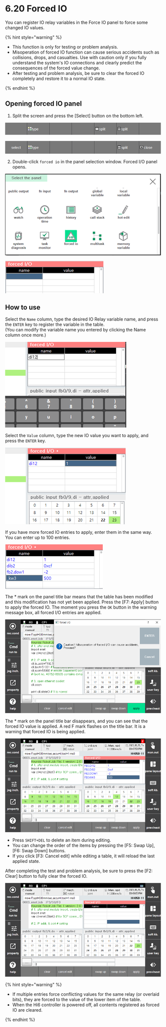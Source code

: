 ﻿# 6.20 Forced IO

You can register IO relay variables in the Force IO panel to force some changed IO values.

{% hint style="warning" %}
* This function is only for testing or problem analysis.
* Misoperation of forced IO function can cause serious accidents such as collisions, drops, and casualties. Use with caution only if you fully understand the system's IO connections and clearly predict the consequences of the forced value change.
* After testing and problem analysis, be sure to clear the forced IO completely and restore it to a normal IO state.

{% endhint %}

## Opening forced IO panel

1. Split the screen and press the [Select] button on the bottom left.

![](../_assets/tp630/panel-split.png)
&nbsp;
![](../_assets/tp630/panel-sel.png)

2. Double-click `forced io` in the panel selection window. Forced I/O panel opens.

![](../_assets/tp630/panel-forced-io/panel-forced-io.png)

![](../_assets/tp630/panel-forced-io/panel-forced-io-mon.png)


## How to use

Select the `Name` column, type the desired IO Relay variable name, and press the `ENTER` key to register the variable in the table.  
(You can modify the variable name you entered by clicking the Name column once more.)

![](../_assets/tp630/panel-forced-io/panel-forced-io-name.png)

Select the `Value` column, type the new IO value you want to apply, and press the `ENTER` key.

![](../_assets/tp630/panel-forced-io/panel-forced-io-val.png)

If you have more forced IO entries to apply, enter them in the same way. You can enter up to 100 entries.

![](../_assets/tp630/panel-forced-io/panel-forced-io-multi.png)

The * mark on the panel title bar means that the table has been modified and this modification has not yet been applied.
Press the [F7: Apply] button to apply the forced IO.
The moment you press the `OK` button in the warning message box, all forced I/O entries are applied.

![](../_assets/tp630/panel-forced-io/panel-forced-io-apply.png)

The * mark on the panel title bar disappears, and you can see that the forced IO value is applied.
A red F mark flashes on the title bar. It is a warning that forced IO is being applied.

![](../_assets/tp630/panel-forced-io/panel-forced-io-result.png)


* Press `SHIFT+DEL` to delete an item during editing.
* You can change the order of the items by pressing the [F5: Swap Up], [F6: Swap Down] buttons.
* If you click [F3: Cancel edit] while editing a table, it will reload the last applied state.

After completing the test and problem analysis, be sure to press the [F2: Clear] button to fully clear the forced IO.

![](../_assets/tp630/panel-forced-io/panel-forced-io-clear.png)

{% hint style="warning" %}
* If multiple entries force conflicting values for the same relay (or overlaid bits), they are forced to the value of the lower item of the table.
* When the Hi6 controller is powered off, all contents registered as forced IO are cleared.

{% endhint %}
